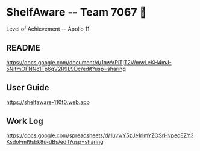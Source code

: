 # ShelfAware -- Team 7067 👋
Level of Achievement -- Apollo 11

## README
https://docs.google.com/document/d/1qwVPiTjT2WmwLeKH4mJ-5NjfmOFNNc1Tp6qV2R9L9Dc/edit?usp=sharing


## User Guide
https://shelfaware-110f0.web.app

## Work Log
https://docs.google.com/spreadsheets/d/1uvwY5zJe1rlmYZOSrHvpedEZY3KsdoFmI9sbk8u-dBs/edit?usp=sharing
